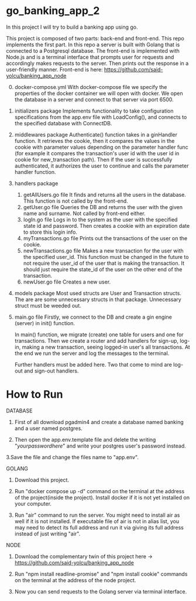 # go_banking_app_2

In this project I will try to build a banking app using go. 

This project is composed of two parts: back-end and front-end. This repo implements the first part. In this repo a server is built with Golang that is connected to a Postgresql database. The front-end is implemented with Node.js and is a terminal interface that prompts user for requests and accordingly makes requests to the server. Then prints out the response in a user-friendly manner. Front-end is here: https://github.com/said-yolcu/banking_app_node

0. docker-compose.yml
    With docker-compose file we specify the properties of the docker container we will open with docker. We open the database in a server and connect to that server via port 6500.

1. initializers package
    Implements functionality to take configuration specifications from the app.env file with LoadConfig(), and connects to the specified database with ConnectDB.

2. middlewares package
    Authenticate() function takes in a ginHandler function. It retrieves the cookie, then it compares the values in the cookie with parameter values depending on the parameter handler func (for example it compares the transaction's user id with the user id in cookie for new_transaction path). Then if the user is successfully authenticated, it authorizes the user to continue and calls the parameter handler function.

3. handlers package
    1. getAllUsers.go file
        It finds and returns all the users in the database. This function is not called by the front-end.
    2. getUser.go file
        Queries the DB and returns the user with the given name and surname. Not called by front-end either.
    3. logIn.go file
        Logs in to the system as the user with the specified state id and password. Then creates a cookie with an expiration date to store this login info.
    4. myTransactions.go file
        Prints out the transactions of the user on the cookie.
    5. newTransactions.go file
        Makes a new transaction for the user with the specified user_id. This function must be changed in the future to not require the user_id of the user that is making the transaction. It should just require the state_id of the user on the other end of the transaction.
    6. newUser.go file
        Creates a new user.

4. models package
    Most used structs are User and Transaction structs. The are are some unnecessary structs in that package. Unnecessary struct must be weeded out.

5. main.go file
    Firstly, we connect to the DB and create a gin engine (server) in init() function.

    In main() function, we migrate (create) one table for users and one for transactions. Then we create a router and add handlers for sign-up, log-in, making a new transaction, seeing logged-in user's all transactions. At the end we run the server and log the messages to the terminal.

    Further handlers must be added here. Two that come to mind are log-out and sign-out handlers.



# How to Run

DATABASE

1. First of all download pgadmin4 and create a database named banking and a user named postgres.

2. Then open the app.env.template file and delete the writing "$your password here$" and write your postgres user's password instead. 

3.Save the file and change the files name to "app.env".


GOLANG

1. Download this project.

2. Run "docker compose up -d" command on the terminal at the address of the project(inside the project). Install docker if it is not  yet installed on your computer.

3. Run "air" command to run the server. You might need to install air as well if it is not installed. If executable file of air is not in alias list, you may need to detect its full address and run it via giving its full address instead of just writing "air".


NODE

1. Download the complementary twin of this project here -> https://github.com/said-yolcu/banking_app_node

2. Run "npm install readline-promise" and "npm install cookie" commands on the terminal at the address of the node project.

3. Now you can send requests to the Golang server via terminal interface. 